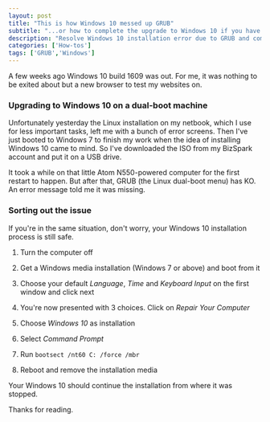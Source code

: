 ```yaml
---
layout: post
title: "This is how Windows 10 messed up GRUB"
subtitle: "...or how to complete the upgrade to Windows 10 if you have dual-boot"
description: "Resolve Windows 10 installation error due to GRUB and complete the installation"
categories: ['How-tos']
tags: ['GRUB','Windows']
---
```


A few weeks ago Windows 10 build 1609 was out. For me, it was nothing to be exited about but a new browser to test my websites on.

### Upgrading to Windows 10 on a dual-boot machine

Unfortunately yesterday the Linux installation on my netbook, which I use for less important tasks, left me with a bunch of error screens. Then I've just booted to Windows 7 to finish my work when the idea of installing Windows 10 came to mind. So I've downloaded the ISO from my BizSpark account and put it on a USB drive.

It took a while on that little Atom N550-powered computer for the first restart to happen. But after that, GRUB (the Linux dual-boot menu) has KO. An error message told me it was missing.

### Sorting out the issue

If you're in the same situation, don't worry, your Windows 10 installation process is still safe.

1. Turn the computer off

2. Get a Windows media installation (Windows 7 or above) and boot from it

3. Choose your default *Language*, *Time* and *Keyboard Input* on the first window and click next

4. You're now presented with 3 choices. Click on *Repair Your Computer*

5. Choose *Windows 10* as installation

6. Select *Command Prompt*

7. Run `bootsect /nt60 C: /force /mbr`

8. Reboot and remove the installation media

Your Windows 10 should continue the installation from where it was stopped.

Thanks for reading.

